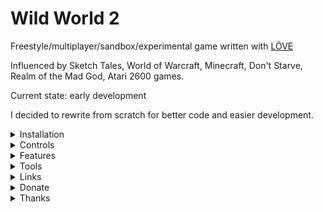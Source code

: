 # Wild World 2
Freestyle/multiplayer/sandbox/experimental game written with [LÖVE ](https://love2d.org/)


Influenced by Sketch Tales, World of Warcraft, Minecraft, Don't Starve, Realm of the Mad God, Atari 2600 games.

Current state: early development

I decided to rewrite from scratch for better code and easier development.


<details>
 <summary>Installation</summary>

windows: edit tools\init.cmd, put your game_path, run once

linux: make symlink of shared dir manually (see tools\init.cmd)

</details>

<details>
 <summary>Controls</summary>
none yet
</details>


<details>
 <summary>Features</summary>
basic network
</details>

<details>
 <summary>Tools</summary>

[love2d (engine)](https://love2d.org/)

[ZeroBrane (ide)](https://studio.zerobrane.com/)

[Aseprite (sprites)](https://www.aseprite.org/)

</details>


<details>
 <summary>Links</summary>

[Stream](https://www.twitch.tv/marvelme)

[Blog](https://mw-gd.blogspot.com/)

[official thread](https://love2d.org/forums/viewtopic.php?f=14&t=85403)

[report a bug](https://github.com/MarvelWild/LoFiFreestyleGame/issues/new)

</details>




<details>
 <summary>Donate</summary>

This is non-commercial project, so i spending my time freelancing to make it happens.
You can gift me more free time by donating, and this means more and better games from me.
I am thankful for freelance opportunities too.


https://liberapay.com/MarvelWild/

https://www.patreon.com/marvelme

http://yasobe.ru/na/make_me_happy

btc: 3MV443JyoGvd1WX1UhwLSKfS1VmTQg4QBr

eth: 0xF58BD9894f9039C76d9329d7570011DB280049BD

Thanks for support!

</details>


<details>
 <summary>Thanks</summary>

Paul Kulchenko and ZeroBrane crew for best IDE

Anders Ruud and LÖVE crew. You made making games so pleasant!

Igor Vselensky. Life is much better with you!

Mira Pakhomava for fresh ideas, art, cheering me up, and many other things

Alexey Sityanov for opening more dimensions in gaming.

All the gamers in the Universe!


</details>
